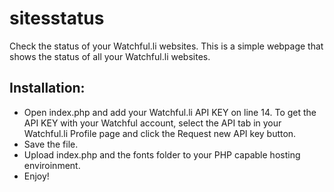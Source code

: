 sitesstatus
===========

Check the status of your Watchful.li websites.
This is a simple webpage that shows the status of all your Watchful.li websites.

## Installation:
* Open index.php and add your Watchful.li API KEY on line 14. To get the API KEY with your Watchful account, select the API tab in your Watchful.li Profile page and click the Request new API key button.
* Save the file.
* Upload index.php and the fonts folder to your PHP capable hosting enviroinment.
* Enjoy!
